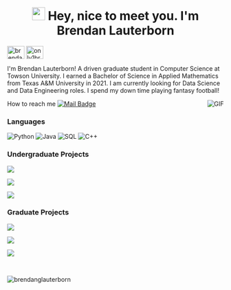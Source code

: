 <h1 align= "center"><img src="https://emojis.slackmojis.com/emojis/images/1531849430/4246/blob-sunglasses.gif?1531849430" width="30"/> Hey, nice to meet you. I'm Brendan Lauterborn</h1>

<p align="left">
<a href="https://linkedin.com/in/brendanlauterborn" target="blank"><img align="center" src="https://raw.githubusercontent.com/rahuldkjain/github-profile-readme-generator/master/src/images/icons/Social/linked-in-alt.svg" alt="brendanlauterborn" height="30" width="40" /></a>
<a href="https://instagram.com/only1brxn" target="blank"><img align="center" src="https://raw.githubusercontent.com/rahuldkjain/github-profile-readme-generator/master/src/images/icons/Social/instagram.svg" alt="only1brxn" height="30" width="40" /></a>
</p>

I'm Brendan Lauterborn! A driven graduate student in Computer Science at Towson University. I earned a Bachelor of Science in Applied Mathematics from Texas A&M University in 2021.
I am currently looking for Data Science and Data Engineering roles. I spend my down time playing fantasy football!

How to reach me [![Mail Badge](https://img.shields.io/badge/-gmail-c14438?style=flat&logo=Gmail&logoColor=white&link=mailto:eryajf@163.com)](mailto:brendan.lauterborn@gmail.com)
<img align="right" alt="GIF" src="https://media.giphy.com/media/3ohzdKvLT1DxFxhZAI/giphy.gif" />

  ### Languages
  ![Python](https://img.shields.io/badge/-Python-000?&logo=Python)
  ![Java](https://img.shields.io/badge/-Java-000?&logo=Java&logoColor=007396)
  ![SQL](https://img.shields.io/badge/-SQL-000?&logo=mysql&logoColor=4479A1)
  ![C++](https://img.shields.io/badge/-C++-000?&logo=c%2b%2b&logoColor=00599C)

  ### Undergraduate Projects
  [![](https://img.shields.io/badge/-Car%20Dealership%20Manager-000)](https://github.com/brendanglauterborn/Car-Dealership-Manager.git)
  
  [![](https://img.shields.io/badge/Effect%20of%20Total%20Expenditures%20per%20Student%20on%20AP%20Exam%20Pass%20Rates-000)](https://github.com/brendanglauterborn/Effect-of-Total-Expenditures-per-Student-on-AP-Exam-Pass-Rates)

  [![](https://img.shields.io/badge/-Arrows%20Impossibility%20Theorem-000)](https://github.com/brendanglauterborn/Arrows-Impossiblity-Theorem)

  ### Graduate Projects
  [![](https://img.shields.io/badge/Real_Estate_Manager-000)](https://github.com/brendanglauterborn/real-estate-manager)
  
  [![](https://img.shields.io/badge/x86--64_Bootloader_Project-000)](https://github.com/curlyLasagna/COSC-519-Project)

  [![](https://img.shields.io/badge/LLM_Load_Balancing_Paper-000)](https://github.com/brendanglauterborn/llm-load-balancing-paper)






<br>




<p align="left"> <img src="https://komarev.com/ghpvc/?username=brendanglauterborn&label=Profile%20views&color=0e75b6&style=flat" alt="brendanglauterborn" /> </p>

